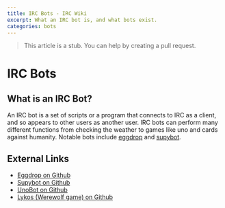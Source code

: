 ```yaml
---
title: IRC Bots - IRC Wiki
excerpt: What an IRC bot is, and what bots exist.
categories: bots
---
```

>This article is a stub. You can help by creating a pull request.

# IRC Bots
## What is an IRC Bot?
An IRC bot is a set of scripts or a program that connects to IRC as a client, and so appears to other users as another user. IRC bots can perform many different functions from checking the weather to games like uno and cards against humanity. Notable bots include [eggdrop](/wiki/bot/eggdrop) and [supybot](/wiki/bot/supybot).

## External Links
* [Eggdrop on Github](https://github.com/eggheads/eggdrop)
* [Supybot on Github](https://github.com/Supybot/Supybot)
* [UnoBot on Github](https://github.com/mjsalerno/UnoBot)
* [Lykos (Werewolf game) on Github](https://github.com/lykoss/lykos)